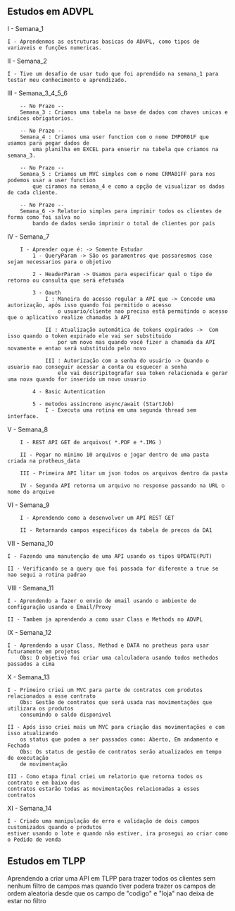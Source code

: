 ## Estudos em ADVPL

I - Semana_1

    I - Aprendenmos as estruturas basicas do ADVPL, como tipos de variaveis e funções numericas.

II - Semana_2

    I - Tive um desafio de usar tudo que foi aprendido na semana_1 para testar meu conhecimento e aprendizado.

III - Semana_3_4_5_6

        -- No Prazo --
        Semana_3 : Criamos uma tabela na base de dados com chaves unicas e indices obrigatorios.

        -- No Prazo --
        Semana_4 : Criamos uma user function com o nome IMPOR01F que usamos para pegar dados de
            uma planilha em EXCEL para enserir na tabela que criamos na semana_3.

        -- No Prazo --
        Semana_5 : Criamos um MVC simples com o nome CRMA01FF para nos podemos usar a user function
            que ciramos na semana_4 e como a opção de visualizar os dados de cada cliente.

        -- No Prazo --
        Semana_6 -> Relatorio simples para imprimir todos os clientes de forma como foi salva no 
            bando de dados senão imprimir o total de clientes por país

IV - Semana_7

        I - Aprender oque é: -> Somente Estudar
            1 - QueryParam -> São os paramentros que passaresmos case sejam necessarios para o objetivo
            
            2 - HeaderParam -> Usamos para especificar qual o tipo de retorno ou consulta que será efetuada

            3 - Oauth
                I : Maneira de acesso regular a API que -> Concede uma autorização, após isso quando foi permitido o acesso
                    o usuario/cliente nao precisa está permitindo o acesso que o aplicativo realize chamadas à API

                II : Atualização automática de tokens expirados ->  Com isso quando o token expirado ele vai ser substituido
                    por um novo mas quando você fizer a chamada da API novamente e entao será substituido pelo novo
                
                III : Autorização com a senha do usuário -> Quando o usuario nao conseguir acessar a conta ou esquecer a senha
                    ele vai descripitografar sua token relacionada e gerar uma nova quando for inserido um novo usuario

            4 - Basic Autentication
            
            5 - metodos assíncrono async/await (StartJob)
                I - Executa uma rotina em uma segunda thread sem interface.

V - Semana_8

        I - REST API GET de arquivos( *.PDF e *.IMG )

        II - Pegar no minimo 10 arquivos e jogar dentro de uma pasta criada na protheus_data

        III - Primeira API litar um json todos os arquivos dentro da pasta

        IV - Segunda API retorna um arquivo no response passando na URL o nome do arquivo

VI - Semana_9

        I - Aprendendo como a desenvolver um API REST GET

        II - Retornando campos especificos da tabela de precos da DA1

VII - Semana_10

    I - Fazendo uma manutenção de uma API usando os tipos UPDATE(PUT)

    II - Verificando se a query que foi passada for diferente a true se nao segui a rotina padrao

VIII - Semana_11

    I - Aprendendo a fazer o envio de email usando o ambiente de configuração usando o Email/Proxy

    II - Tambem ja aprendendo a como usar Class e Methods no ADVPL

IX - Semana_12

    I - Aprendendo a usar Class, Method e DATA no protheus para usar futuramente em projetos
        Obs: O objetivo foi criar uma calculadora usando todos methodos passados a cima

X - Semana_13

    I - Primeiro criei um MVC para parte de contratos com produtos relacionados a esse contrato
        Obs: Gestão de contratos que será usada nas movimentações que utilizara os produtos
        consumindo o saldo disponivel
    
    II - Após isso criei mais um MVC para criação das movimentações e com isso atualizando 
        os status que podem a ser passados como: Aberto, Em andamento e Fechado
        Obs: Os status de gestão de contratos serão atualizados em tempo de executação
        de movimentação

    III - Como etapa final criei um relatorio que retorna todos os contrato e em baixo dos
    contratos estarão todas as movimentações relacionadas a esses contratos

XI - Semana_14

    I - Criado uma manipulação de erro e validação de dois campos customizados quando o produtos
    estiver usando o lote e quando não estiver, ira prosegui ao criar como o Pedido de venda

## Estudos em TLPP

Aprendendo a criar uma API em TLPP para trazer todos os clientes sem nenhum  filtro de campos
mas quando tiver podera trazer os campos de ordem aleatoria desde que os campo de "codigo" e
"loja" nao deixa de estar no filtro